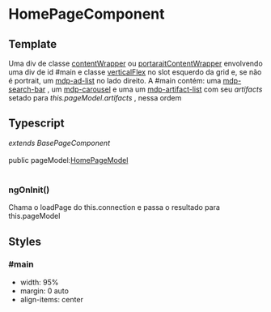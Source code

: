 # HomePageComponent

## Template
Uma div de classe [contentWrapper](/Docs/src/Styles.md#.contentWrapper) ou [portaraitContentWrapper](/Docs/src/Styles.md#.contentWrapperPortrait) envolvendo uma div de id #main e classe [verticalFlex](/Docs/src/Styles.md#.verticalFlex) no slot esquerdo da grid e, se não é portrait, um [mdp-ad-list](/Docs/src/app/components/structure/AdList.md) no lado direito. A #main contém: uma [mdp-search-bar](/Docs/src/app/components/controls/SearchBar.md) , um [mdp-carousel](/Docs/src/app/components/structure/Carousel.md)  e uma um [mdp-artifact-list](/Docs/src/app/components/structure/ArtifactList.md) com seu *artifacts* setado para *this.pageModel.artifacts* , nessa ordem
## Typescript
*extends BasePageComponent*<br><br>
public pageModel:[HomePageModel](/Docs/src/app/models/pages/HomePageModel.md)<br><br>
### ngOnInit()
Chama o loadPage do this.connection e passa o resultado para this.pageModel
## Styles
### \#main 
- width: 95%
- margin: 0 auto
- align-items: center
